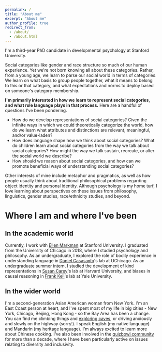 ```yaml
---
permalink: /
title: "About me"
excerpt: "About me"
author_profile: true
redirect_from:
  - /about/
  - /about.html
---
```


I'm a third-year PhD candidate in developmental psychology at Stanford University.

Social categories like gender and race structure so much of our human experience. Yet we're not born knowing all about these categories. Rather, from a young age, we learn to parse our social world in terms of categories. We learn on what basis to group people together, what it means to belong to this or that category, and what expectations and norms to deploy based on someone's category membership.

**I'm primarily interested in how we learn to represent social categories, and what role language plays in that process.** Here are a handful of questions I've been pondering.
- How do we develop representations of social categories? Given the infinite ways in which we could theoretically categorize the world, how do we learn what attributes and distinctions are relevant, meaningful, and/or value-laden?
- How does language shape how we think about social categories? What do children learn about social categories from the way we talk about social categories? How might the way we talk sustain, recreate, or alter the social world we describe?
- How should we reason about social categories, and how can we promote beneficial ways of understanding social categories?

Other interests of mine include metaphor and pragmatics, as well as how people usually think about traditional philosophical problems regarding object identity and personal identity. Although psychology is my home turf, I love learning about perspectives on these issues from philosophy, linguistics, gender studies, race/ethnicity studies, and beyond.

# Where I am and where I've been

## In the academic world
Currently, I work with [Ellen Markman](https://markmanlab.stanford.edu) at Stanford University. I graduated from the University of Chicago in 2018, where I studied psychology and philosophy. As an undergraduate, I explored the role of bodily experience in understanding language in [Daniel Casasanto](https://casasanto.com)'s lab at UChicago. As an undergraduate summer intern, I studied the development of kind representations in [Susan Carey](https://psychology.fas.harvard.edu/people/susan-e-carey)'s lab at Harvard University, and biases in causal reasoning in [Frank Keil](https://cogdevlab.yale.edu/)'s lab at Yale University.

## In the wider world
I'm a second-generation Asian American woman from New York. I'm an East Coast person at heart, and I've spent most of my life in big cities - New York, Chicago, Beijing, Hong Kong - so the Bay Area has been a change. You can find me climbing things and [exploring caves](https://www.sfbaycaving.org/), or driving anxiously and slowly on the highway (sorry!). I speak English (my native language) and Mandarin (my heritage language). I'm always excited to learn more about Chinese cooking. I've also been involved in the [quizbowl community](http://www.pace-nsc.org/what-is-quizbowl-a-primer-and-faq-for-newcomers/) for more than a decade, where I have been particularly active on issues relating to diversity and inclusivity.
